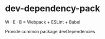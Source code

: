 # dev-dependency-pack

W · E · B = Webpack + ESLint + Babel

Provide common package devDependencies
